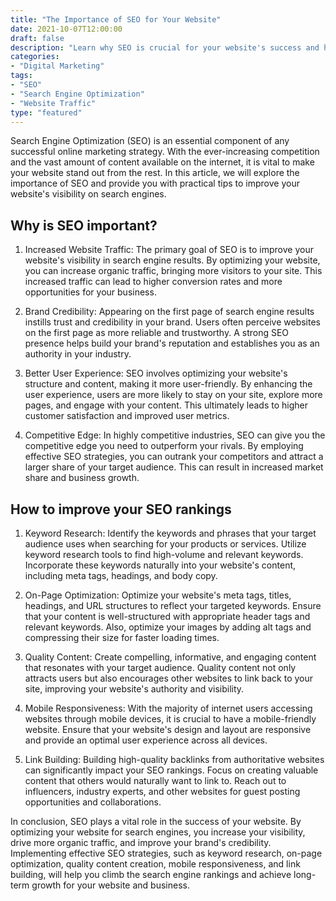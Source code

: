 ```yaml
---
title: "The Importance of SEO for Your Website"
date: 2021-10-07T12:00:00
draft: false
description: "Learn why SEO is crucial for your website's success and how to improve your search engine rankings."
categories:
- "Digital Marketing"
tags:
- "SEO"
- "Search Engine Optimization"
- "Website Traffic"
type: "featured"
---
```


Search Engine Optimization (SEO) is an essential component of any successful online marketing strategy. With the ever-increasing competition and the vast amount of content available on the internet, it is vital to make your website stand out from the rest. In this article, we will explore the importance of SEO and provide you with practical tips to improve your website's visibility on search engines.

## Why is SEO important?

1. Increased Website Traffic: The primary goal of SEO is to improve your website's visibility in search engine results. By optimizing your website, you can increase organic traffic, bringing more visitors to your site. This increased traffic can lead to higher conversion rates and more opportunities for your business.

2. Brand Credibility: Appearing on the first page of search engine results instills trust and credibility in your brand. Users often perceive websites on the first page as more reliable and trustworthy. A strong SEO presence helps build your brand's reputation and establishes you as an authority in your industry.

3. Better User Experience: SEO involves optimizing your website's structure and content, making it more user-friendly. By enhancing the user experience, users are more likely to stay on your site, explore more pages, and engage with your content. This ultimately leads to higher customer satisfaction and improved user metrics.

4. Competitive Edge: In highly competitive industries, SEO can give you the competitive edge you need to outperform your rivals. By employing effective SEO strategies, you can outrank your competitors and attract a larger share of your target audience. This can result in increased market share and business growth.

## How to improve your SEO rankings

1. Keyword Research: Identify the keywords and phrases that your target audience uses when searching for your products or services. Utilize keyword research tools to find high-volume and relevant keywords. Incorporate these keywords naturally into your website's content, including meta tags, headings, and body copy.

2. On-Page Optimization: Optimize your website's meta tags, titles, headings, and URL structures to reflect your targeted keywords. Ensure that your content is well-structured with appropriate header tags and relevant keywords. Also, optimize your images by adding alt tags and compressing their size for faster loading times.

3. Quality Content: Create compelling, informative, and engaging content that resonates with your target audience. Quality content not only attracts users but also encourages other websites to link back to your site, improving your website's authority and visibility.

4. Mobile Responsiveness: With the majority of internet users accessing websites through mobile devices, it is crucial to have a mobile-friendly website. Ensure that your website's design and layout are responsive and provide an optimal user experience across all devices.

5. Link Building: Building high-quality backlinks from authoritative websites can significantly impact your SEO rankings. Focus on creating valuable content that others would naturally want to link to. Reach out to influencers, industry experts, and other websites for guest posting opportunities and collaborations.

In conclusion, SEO plays a vital role in the success of your website. By optimizing your website for search engines, you increase your visibility, drive more organic traffic, and improve your brand's credibility. Implementing effective SEO strategies, such as keyword research, on-page optimization, quality content creation, mobile responsiveness, and link building, will help you climb the search engine rankings and achieve long-term growth for your website and business.
